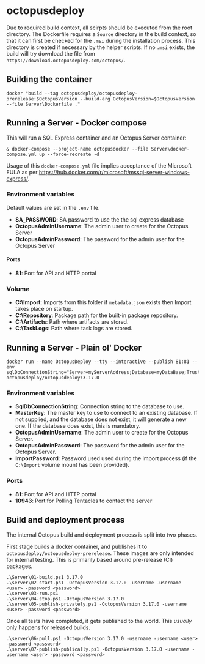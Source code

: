 # octopusdeploy

Due to required build context, all scirpts should be executed from the root directory. The Dockerfile requires a `Source` directory in the build context, so that it can first be checked for the `.msi` during the installation process. This directory is created if necessary by the helper scripts. If no `.msi` exists, the build will try download the file from `https://download.octopusdeploy.com/octopus/`.

## Building the container

```plaintext
docker "build --tag octopusdeploy/octopusdeploy-prerelease:$OctopusVersion --build-arg OctopusVersion=$OctopusVersion --file Server\Dockerfile ."
```

## Running a Server - Docker compose

This will run a SQL Express container and an Octopus Server container:

```plaintext
& docker-compose --project-name octopusdocker --file Server\docker-compose.yml up --force-recreate -d
```

Usage of this `docker-compose.yml` file implies acceptance of the Microsoft EULA as per https://hub.docker.com/r/microsoft/mssql-server-windows-express/.

### Environment variables

Default values are set in the `.env` file.

- **SA_PASSWORD**: SA password to use the the sql express database
- **OctopusAdminUsername**: The admin user to create for the Octopus Server
- **OctopusAdminPassword**: The password for the admin user for the Octopus Server

#### Ports

- **81**: Port for API and HTTP portal

### Volume

- **C:\Import**: Imports from this folder if `metadata.json` exists then Import takes place on startup.
- **C:\Repository**: Package path for the built-in package repository.
- **C:\Artifacts**: Path where artifacts are stored.
- **C:\TaskLogs**: Path where task logs are stored.

## Running a Server - Plain ol' Docker

```plaintext
docker run --name OctopusDeploy --tty --interactive --publish 81:81 --env sqlDbConnectionString="Server=myServerAddress;Database=myDataBase;Trusted_Connection=True;" octopusdeploy/octopusdeploy:3.17.0
```

### Environment variables

- **SqlDbConnectionString**: Connection string to the database to use.
- **MasterKey**: The master key to use to connect to an existing database. If not supplied, and the database does not exist, it will generate a new one. If the database does exist, this is mandatory.
- **OctopusAdminUsername**: The admin user to create for the Octopus Server.
- **OctopusAdminPassword**: The password for the admin user for the Octopus Server.
- **ImportPassword**: Password used used during the import process (if the `C:\Import` volume  mount has been provided).

### Ports

- **81**: Port for API and HTTP portal
- **10943**: Port for Polling Tentacles to contact the server

## Build and deployment process

The internal Octopus build and deployment process is split into two phases.

First stage builds a docker container, and publishes it to `octopusdeploy/octopusdeploy-prerelease`. These images are only intended for internal testing. This is primarily based around pre-release (CI) packages.

```plaintext
.\Server\01-build.ps1 3.17.0
.\server\02-start.ps1 -OctopusVersion 3.17.0 -username -username <user> -password <password>
.\server\03-run.ps1
.\server\04-stop.ps1 -OctopusVersion 3.17.0
.\server\05-publish-privately.ps1 -OctopusVersion 3.17.0 -username <user> -password <password>
```

Once all tests have completed, it gets published to the world. This _usually_ only happens for released builds.

```plaintext
.\server\06-pull.ps1 -OctopusVersion 3.17.0 -username -username <user> -password <password>
.\server\07-publish-publically.ps1 -OctopusVersion 3.17.0 -username -username <user> -password <password>
```

